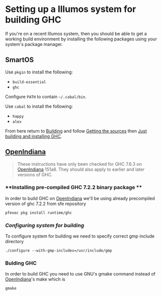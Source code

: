 # Setting up a Illumos system for building GHC


If you're on a recent Illumos system, then you should be able to get a working build environment by installing the following packages using your system's package manager.

## SmartOS


Use `pkgin` to install the following:

- `build-essential`
- `ghc`


Configure `PATH` to contain `~/.cabal/bin`.


Use `cabal` to install the following:

- `happy`
- `alex`


From here return to [Building](building) and follow [Getting the sources](building/getting-the-sources) then [Just building and installing GHC](building/quick-start).

## [OpenIndiana](building/preparation/open-indiana)

>
> These instructions have only been checked for GHC 7.6.3 on [OpenIndiana](building/preparation/open-indiana) 151a8. They should also apply to earlier and later versions of GHC. 

### **Installing pre-compiled GHC 7.2.2 binary package **


In order to build GHC on [OpenIndiana](building/preparation/open-indiana) we'll be using already precompiled version of ghc 7.2.2 from sfe repository

```wiki
pfexec pkg install runtime/ghc 
```

### *Configuring system for building*


To configure system for building we need to specify correct gmp include directory

```wiki
./configure --with-gmp-includes=/usr/include/gmp
```

### **Bulding GHC**


In order to build GHC you need to use GNU's gmake command instead of [OpenIndiana](building/preparation/open-indiana)'s make which is

```wiki
gmake
```